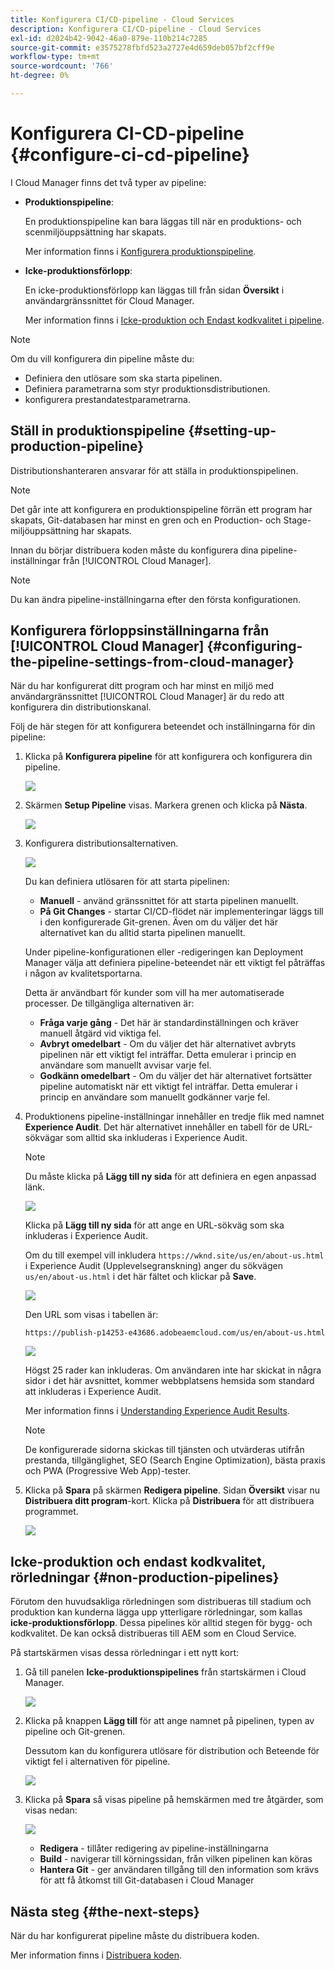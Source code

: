 ```yaml
---
title: Konfigurera CI/CD-pipeline - Cloud Services
description: Konfigurera CI/CD-pipeline - Cloud Services
exl-id: d2024b42-9042-46a0-879e-110b214c7285
source-git-commit: e3575278fbfd523a2727e4d659deb057bf2cff9e
workflow-type: tm+mt
source-wordcount: '766'
ht-degree: 0%

---
```


# Konfigurera CI-CD-pipeline {#configure-ci-cd-pipeline}

I Cloud Manager finns det två typer av pipeline:

* **Produktionspipeline**:

   En produktionspipeline kan bara läggas till när en produktions- och scenmiljöuppsättning har skapats.

   Mer information finns i [Konfigurera produktionspipeline](configure-pipeline.md#setting-up-the-pipeline).

* **Icke-produktionsförlopp**:

   En icke-produktionsförlopp kan läggas till från sidan **Översikt** i användargränssnittet för Cloud Manager.

   Mer information finns i [Icke-produktion och Endast kodkvalitet i pipeline](configure-pipeline.md#non-production-pipelines).

>[!NOTE]
>Om du vill konfigurera din pipeline måste du:
> * Definiera den utlösare som ska starta pipelinen.
> * Definiera parametrarna som styr produktionsdistributionen.
> * konfigurera prestandatestparametrarna.


## Ställ in produktionspipeline {#setting-up-production-pipeline}

Distributionshanteraren ansvarar för att ställa in produktionspipelinen.

>[!NOTE]
>Det går inte att konfigurera en produktionspipeline förrän ett program har skapats, Git-databasen har minst en gren och en Production- och Stage-miljöuppsättning har skapats.

Innan du börjar distribuera koden måste du konfigurera dina pipeline-inställningar från [!UICONTROL Cloud Manager].

>[!NOTE]
>
>Du kan ändra pipeline-inställningarna efter den första konfigurationen.

## Konfigurera förloppsinställningarna från [!UICONTROL Cloud Manager] {#configuring-the-pipeline-settings-from-cloud-manager}

När du har konfigurerat ditt program och har minst en miljö med användargränssnittet [!UICONTROL Cloud Manager] är du redo att konfigurera din distributionskanal.

Följ de här stegen för att konfigurera beteendet och inställningarna för din pipeline:

1. Klicka på **Konfigurera pipeline** för att konfigurera och konfigurera din pipeline.

   ![](assets/set-up-pipeline1.png)

1. Skärmen **Setup Pipeline** visas. Markera grenen och klicka på **Nästa**.

   ![](assets/setup-1.png)

1. Konfigurera distributionsalternativen.

   ![](assets/setup-pipeline.png)

   Du kan definiera utlösaren för att starta pipelinen:

   * **Manuell**  - använd gränssnittet för att starta pipelinen manuellt.
   * **På Git Changes**  - startar CI/CD-flödet när implementeringar läggs till i den konfigurerade Git-grenen. Även om du väljer det här alternativet kan du alltid starta pipelinen manuellt.

   Under pipeline-konfigurationen eller -redigeringen kan Deployment Manager välja att definiera pipeline-beteendet när ett viktigt fel påträffas i någon av kvalitetsportarna.

   Detta är användbart för kunder som vill ha mer automatiserade processer. De tillgängliga alternativen är:

   * **Fråga varje gång**  - Det här är standardinställningen och kräver manuell åtgärd vid viktiga fel.
   * **Avbryt omedelbart** - Om du väljer det här alternativet avbryts pipelinen när ett viktigt fel inträffar. Detta emulerar i princip en användare som manuellt avvisar varje fel.
   * **Godkänn omedelbart**  - Om du väljer det här alternativet fortsätter pipeline automatiskt när ett viktigt fel inträffar. Detta emulerar i princip en användare som manuellt godkänner varje fel.


1. Produktionens pipeline-inställningar innehåller en tredje flik med namnet **Experience Audit**. Det här alternativet innehåller en tabell för de URL-sökvägar som alltid ska inkluderas i Experience Audit.

   >[!NOTE]
   >Du måste klicka på **Lägg till ny sida** för att definiera en egen anpassad länk.

   ![](assets/setup-3.png)

   Klicka på **Lägg till ny sida** för att ange en URL-sökväg som ska inkluderas i Experience Audit.

   Om du till exempel vill inkludera `https://wknd.site/us/en/about-us.html` i Experience Audit (Upplevelsegranskning) anger du sökvägen `us/en/about-us.html` i det här fältet och klickar på **Save**.

   ![](assets/exp-audit4.png)

   Den URL som visas i tabellen är:

   `https://publish-p14253-e43686.adobeaemcloud.com/us/en/about-us.html`

   ![](assets/exp-audit5.png)

   Högst 25 rader kan inkluderas. Om användaren inte har skickat in några sidor i det här avsnittet, kommer webbplatsens hemsida som standard att inkluderas i Experience Audit.

   Mer information finns i [Understanding Experience Audit Results](/help/implementing/cloud-manager/experience-audit-testing.md).

   >[!NOTE]
   > De konfigurerade sidorna skickas till tjänsten och utvärderas utifrån prestanda, tillgänglighet, SEO (Search Engine Optimization), bästa praxis och PWA (Progressive Web App)-tester.

1. Klicka på **Spara** på skärmen **Redigera pipeline**. Sidan **Översikt** visar nu **Distribuera ditt program**-kort. Klicka på **Distribuera** för att distribuera programmet.

   ![](assets/configure-pipeline5.png)


## Icke-produktion och endast kodkvalitet, rörledningar {#non-production-pipelines}

Förutom den huvudsakliga rörledningen som distribueras till stadium och produktion kan kunderna lägga upp ytterligare rörledningar, som kallas **icke-produktionsförlopp**. Dessa pipelines kör alltid stegen för bygg- och kodkvalitet. De kan också distribueras till AEM som en Cloud Service.

På startskärmen visas dessa rörledningar i ett nytt kort:

1. Gå till panelen **Icke-produktionspipelines** från startskärmen i Cloud Manager.

   ![](assets/configure-pipeline6.png)

1. Klicka på knappen **Lägg till** för att ange namnet på pipelinen, typen av pipeline och Git-grenen.

   Dessutom kan du konfigurera utlösare för distribution och Beteende för viktigt fel i alternativen för pipeline.

   ![](assets/non-prod-pipe1.png)

1. Klicka på **Spara** så visas pipeline på hemskärmen med tre åtgärder, som visas nedan:

   ![](assets/configure-pipeline8.png)

   * **Redigera**  - tillåter redigering av pipeline-inställningarna
   * **Build** - navigerar till körningssidan, från vilken pipelinen kan köras
   * **Hantera Git**  - ger användaren tillgång till den information som krävs för att få åtkomst till Git-databasen i Cloud Manager

## Nästa steg {#the-next-steps}

När du har konfigurerat pipeline måste du distribuera koden.

Mer information finns i [Distribuera koden](deploy-code.md).
